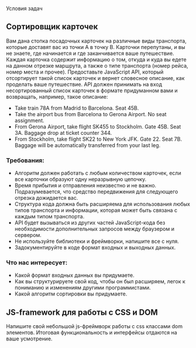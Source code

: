 Условия задач

## Сортировщик карточек

Вам дана стопка посадочных карточек на различные виды транспорта, которые доставят вас из точки A в точку B. Карточки перепутаны, и вы не знаете, где начинается и где заканчивается ваше путешествие. Каждая карточка содержит информацию о том, откуда и куда вы едете на данном отрезке маршрута, а также о типе транспорта (номер рейса, номер места и прочее).
Предоставьте JavaScript API, который отсортирует такой список карточек и вернет словесное описание, как проделать ваше путешествие. API должен принимать на вход несортированный список карточек в формате придуманном вами и возвращать, например, такое описание:

-	Take train 78A from Madrid to Barcelona. Seat 45B.
-	Take the airport bus from Barcelona to Gerona Airport. No seat assignment.
-	From Gerona Airport, take flight SK455 to Stockholm. Gate 45B. Seat 3A. Baggage drop at ticket counter 344.
-	From Stockholm, take flight SK22 to New York JFK. Gate 22. Seat 7B. Baggage will be automatically transferred from your last leg.

### Требования:

-	Алгоритм должен работать с любым количеством карточек, если все карточки образуют одну неразрывную цепочку.
-	Время прибытия и отправления неизвестно и не важно. Подразумевается, что средство передвижения для следующего отрезка дожидается вас.
-	Структура кода должна быть расширяема для использования любых типов транспорта и информации, которая может быть связана с каждым типом транспорта.
-	API будет вызываться из других частей JavaScript-кода без необходимости дополнительных запросов между браузером и сервером.
-	Не используйте библиотеки и фреймворки, напишите все с нуля.
-	Задокументируйте в коде формат входных и выходных данных.

### Что нас интересует:

- Какой формат входных данных вы придумаете.
- Как вы структурируете свой код, чтобы он был расширяем, легок к пониманию и изменениям другими программистами.
- Какой алгоритм сортировки вы придумаете.

## JS-framework для работы с CSS и DOM

Напишите свой небольшой js-фреймворк работы с css классами dom элементов. Итоговая функциональность и интерфейсы отдаются на ваше усмотрение.
